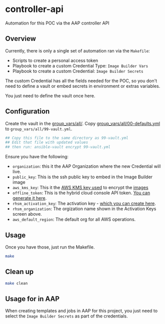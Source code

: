 # controller-api

Automation for this POC via the AAP controller API

## Overview

Currently, there is only a single set of automation ran via the `Makefile`:

* Scripts to create a personal access token
* Playbook to create a custom Credential Type: `Image Builder Vars`
* Playbook to create a custom Credential: `Image Builder Secrets`

The custom Credential has all the fields needed for the POC, so you don't need to define a vault or embed secrets in environment or extras variables.

You just need to define the vault once here.

## Configuration

Create the vault in the [group_vars/all/](group_vars/all/). Copy [group_vars/all/00-defaults.yml](group_vars/all/00-defaults.yml) to `group_vars/all/99-vault.yml`.

```yaml
## Copy this file to the same directory as 99-vault.yml
## Edit that file with updated values
## then run: ansible-vault encrypt 99-vault.yml
```

Ensure you have the following:
* `organization`: this it the AAP Organization where the new Credential will live.
* `public_key`: This is the ssh public key to embed in the Image Builder image
* `aws_kms_key`: This it the [AWS KMS key used][kms] to encrypt the [images][kms-image]
* `offline_token`: This is the hybrid cloud console API token. [You can generate it here][token].
* `rhsm_activation_key`: The activation key - [which you can create here][rhsm_activation].
* `rhsm_organization`: The orgization name shown in the Activation Keys screen above.
* `aws_default_region`: The default org for all AWS operations.

[kms]: https://aws.amazon.com/kms/
[kms-image]: https://docs.aws.amazon.com/kms/latest/developerguide/overview.html
[token]: https://access.redhat.com/management/api
[rhsm_activation]: https://console.redhat.com/insights/connector/activation-keys

## Usage

Once you have those, just run the Makefile.

```bash
make
```

## Clean up

```bash
make clean
```

## Usage for in AAP

When creating templates and jobs in AAP for this project, you just need to select the `Image Builder Secrets` as part of the credentials.
